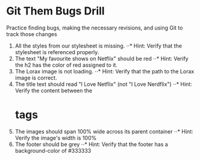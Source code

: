 # Git Them Bugs Drill
Practice finding bugs, making the necessary revisions, and using Git to track those changes

1. All the styles from our stylesheet is missing. 
⋅⋅* Hint: Verify that the stylesheet is referenced properly. 
2. The text "My favourite shows on Netflix" should be red
⋅⋅* Hint: Verify the h2 has the color of red assigned to it. 
3. The Lorax image is not loading.
⋅⋅* Hint: Verify that the path to the Lorax image is correct. 
4. The title text should read "I Love Netflix" (not "I Love Nerdflix")
⋅⋅* Hint: Verify the content between the <h1> tags 
5. The images should span 100% wide across its parent container
⋅⋅* Hint: Verify the image's width is 100%
6. The footer should be grey
⋅⋅* Hint: Verify that the footer has a background-color of #333333
